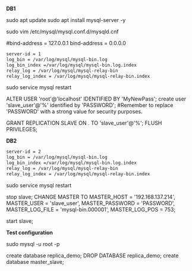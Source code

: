 **DB1**

sudo apt update
sudo apt install mysql-server -y

sudo vim /etc/mysql/mysql.conf.d/mysqld.cnf

#bind-address = 127.0.0.1
bind-address = 0.0.0.0

```bash
server-id = 1
log_bin = /var/log/mysql/mysql-bin.log
log_bin_index =/var/log/mysql/mysql-bin.log.index
relay_log = /var/log/mysql/mysql-relay-bin
relay_log_index = /var/log/mysql/mysql-relay-bin.index
```

sudo service mysql restart

ALTER USER 'root'@'localhost' IDENTIFIED BY 'MyNewPass';
create user 'slave_user'@'%' identified by 'PASSWORD';
#Remember to replace 'PASSWORD' with a strong value for security purposes.

GRANT REPLICATION SLAVE ON _._ TO 'slave_user'@'%';
FLUSH PRIVILEGES;

**DB2**

```bash
server-id = 2
log_bin = /var/log/mysql/mysql-bin.log
log_bin_index =/var/log/mysql/mysql-bin.log.index
relay_log = /var/log/mysql/mysql-relay-bin
relay_log_index = /var/log/mysql/mysql-relay-bin.index
```

sudo service mysql restart

stop slave;
CHANGE MASTER TO MASTER_HOST = '192.168.137.214', MASTER_USER = 'slave_user', MASTER_PASSWORD = 'PASSWORD', MASTER_LOG_FILE = 'mysql-bin.000001', MASTER_LOG_POS = 753;

start slave;

**Test configuration**

sudo mysql -u root -p

create database replica_demo;
DROP DATABASE replica_demo;
create database master_slave;